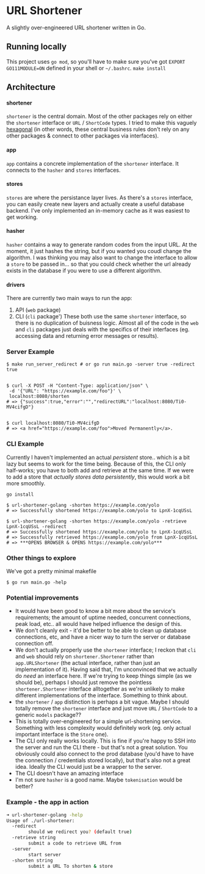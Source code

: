 # URL Shortener

A slightly over-engineered URL shortener written in Go.

## Running locally

This project uses `go mod`, so you'll have to make sure you've got `EXPORT GO111MODULE=ON` defined in your shell or `~/.bashrc`.
`make install`

## Architecture

#### shortener

`shortener` is the central domain. Most of the other packages rely on either the `shortener` interface or `URL` / `ShortCode` types. I tried to make this vaguely [hexagonal](<https://en.wikipedia.org/wiki/Hexagonal_architecture_(software)>) (in other words, these central business rules don't rely on any other packages & connect to other packages via interfaces).

#### app

`app` contains a concrete implementation of the `shortener` interface. It connects to the `hasher` and `stores` interfaces.

#### stores

`stores` are where the persistance layer lives. As there's a `stores` interface, you can easily create new layers and actually create a useful database backend. I've only implemented an in-memory cache as it was easiest to get working.

#### hasher

`hasher` contains a way to generate random codes from the input URL. At the moment, it just hashes the string, but if you wanted you coudl change the algorithm. I was thinking you may also want to change the interface to allow a `store` to be passed in... so that you could check whether the url already exists in the database if you were to use a different algorithm.

#### drivers

There are currently two main ways to run the app:

1. API (`web` package)
2. CLI (`cli` package')
   These both use the same `shortener` interface, so there is no duplication of buisness logic. Almost all of the code in the `web` and `cli` packages just deals with the specifics of their interfaces (eg. accessing data and returning error messages or results).

### Server Example

```
$ make run_server_redirect # or go run main.go -server true -redirect true


$ curl -X POST -H "Content-Type: application/json" \
 -d '{"URL": "https://example.com/foo"}' \
 localhost:8080/shorten
# => {"success":true,"error":"","redirectURL":"localhost:8080/Ti0-MV4cifgD"}


$ curl localhost:8080/Ti0-MV4cifgD
# => <a href="https://example.com/foo">Moved Permanently</a>.

```

### CLI Example

Currently I haven't implemented an actual _persistent_ store.. which is a bit lazy but seems to work for the time being.
Because of this, the CLI only half-works; you have to both add and retrieve at the same time.
If we were to add a store that _actually stores data persistently_, this would work a bit more smoothly.

```
go install

$ url-shortener-golang -shorten https://example.com/yolo
# => Successfully shortened https://example.com/yolo to LpnX-1cqUSsL

$ url-shortener-golang -shorten https://example.com/yolo -retrieve  LpnX-1cqUSsL -redirect
# => Successfully shortened https://example.com/yolo to LpnX-1cqUSsL
# => Successfully retrieved https://example.com/yolo from LpnX-1cqUSsL
# => ***OPENS BROWSER & OPENS https://example.com/yolo***

```

### Other things to explore

We've got a pretty minimal makefile

```
$ go run main.go -help
```

### Potential improvements

- It would have been good to know a bit more about the service's requirements; the amount of uptime needed, concurrent connections, peak load, etc.. all would have helped influence the design of this.
- We don't cleanly exit - it'd be better to be able to clean up database connections, etc, and have a nicer way to turn the server or database connection off.
- We don't actually properly use the `shortener` interface; I reckon that `cli` and `web` should rely on `shortener.Shortener` rather than `app.URLShortener` (the actual interface, rather than just an implementation of it).
  Having said that, I'm unconvinced that we actually do _need_ an interface here. If we're trying to keep things simple (as we should be), perhaps I should just remove the pointless `shortener.Shortener` interface alltogether as we're unlikely to make different implementations of the interface. Something to think about.
- the `shortener` / `app` distinction is perhaps a bit vague. Maybe I should totally remove the `shortener` interface and just move `URL` / `ShortCode` to a generic `models` package??
- This is totally over-engineered for a simple url-shortening service. Something with less complexity would definitely work (eg. only actual important interface is the `Store` one).
- The CLI only really works locally. This is fine if you're happy to SSH into the server and run the CLI there - but that's not a great solution. You obviously could also connect to the prod database (you'd have to have the connection / credentials stored locally), but that's also not a great idea. Ideally the CLI would just be a wrapper to the server.
- The CLI doesn't have an amazing interface
- I'm not sure `hasher` is a good name. Maybe `tokenisation` would be better?

### Example - the app in action

```bash
➜ url-shortener-golang -help
Usage of ./url-shortener:
  -redirect
        should we redirect you? (default true)
  -retrieve string
        submit a code to retrieve URL from
  -server
        start server
  -shorten string
        submit a URL To shorten & store
```
